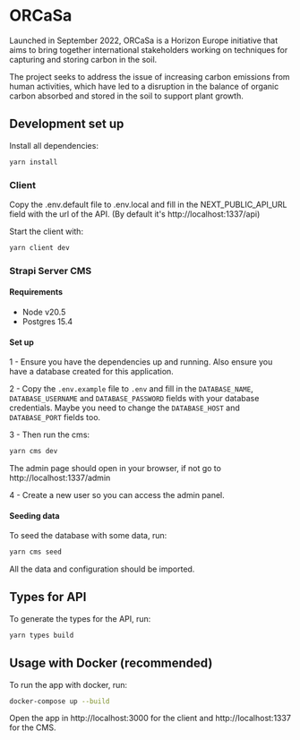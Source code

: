 # ORCaSa

Launched in September 2022, ORCaSa is a Horizon Europe initiative that aims to bring together international stakeholders working on techniques for capturing and storing carbon in the soil.

The project seeks to address the issue of increasing carbon emissions from human activities, which have led to a disruption in the balance of organic carbon absorbed and stored in the soil to support plant growth.

## Development set up

Install all dependencies:

```bash
yarn install
```

### Client

Copy the .env.default file to .env.local and fill in the NEXT_PUBLIC_API_URL field with the url of the API. (By default it's http://localhost:1337/api)

Start the client with:

```bash
yarn client dev
```

### Strapi Server CMS

#### Requirements

- Node v20.5
- Postgres 15.4

#### Set up

1 - Ensure you have the dependencies up and running. Also ensure you have a database created for this application.

2 - Copy the `.env.example` file to `.env` and fill in the `DATABASE_NAME`, `DATABASE_USERNAME` and `DATABASE_PASSWORD` fields with your database credentials. Maybe you need to change the `DATABASE_HOST` and `DATABASE_PORT` fields too.

3 - Then run the cms:

```bash
yarn cms dev
```

The admin page should open in your browser, if not go to http://localhost:1337/admin

4 - Create a new user so you can access the admin panel.

#### Seeding data

To seed the database with some data, run:

```bash
yarn cms seed
```

All the data and configuration should be imported.

## Types for API

To generate the types for the API, run:

```bash
yarn types build
```

## Usage with Docker (recommended)

To run the app with docker, run:

```bash
docker-compose up --build
```

Open the app in http://localhost:3000 for the client and http://localhost:1337 for the CMS.
